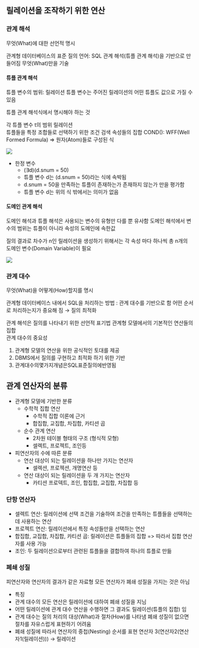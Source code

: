 ## 릴레이션을 조작하기 위한 연산
### 관계 해석
무엇(What)에 대한 선언적 명시

관계형 데이터베이스의 표준 질의 언어: SQL
관계 해석(튜플 관계 해석)을 기반으로 만들어짐 무엇(What)만을 기술

#### 튜플 관계 해석
튜플 변수의 범위: 릴레이션
튜플 변수는 주어진 릴레이션의 어떤 튜플도 값으로 가질 수 있음

튜플 관계 해석식에서 명시해야 하는 것

각 튜플 변수 t의 범위 릴레이션  
튜플들을 특정 조합들로 선택하기 위한 조건 검색 속성들의 집합
COND(): WFF(Well Formed Formula) => 원자(Atom)들로 구성된 식

![](https://i.imgur.com/rpnOkfi.png)

- 한정 변수
	- (∃d)(d.snum = 50)
	- 튜플 변수 d는 (d.snum = 50)라는 식에 속박됨  
	- d.snum = 50을 만족하는 튜플이 존재하는가 존재하지 않는가 만을 평가함
	- 튜플 변수 d는 위의 식 밖에서는 의미가 없음

#### 도메인 관계 해석
도메인 해석과 튜플 해석은 사용되는 변수의 유형만 다를 뿐 유사함 
도메인 해석에서 변수의 범위는 튜플이 아니라 속성의 도메인에 속한값

질의 결과로 차수가 n인 릴레이션을 생성하기 위해서는 각 속성 마다 하나씩 총 n개의 도메인 변수(Domain Variable)이 필요

![](https://i.imgur.com/evXS2d8.png)


### 관계 대수
무엇(What)을 어떻게(How)할지를 명시

관계형 데이터베이스 내에서 SQL을 처리하는 방법 : 관계 대수를 기반으로 함
어떤 순서로 처리하는지가 중요해 짐 → 질의 최적화

관계 해석은 질의를 나타내기 위한 선언적 표기법 관계형 모델에서의 기본적인 연산들의 집합  
관계 대수의 중요성

1. 관계형 모델의 연산을 위한 공식적인 토대를 제공
2. DBMS에서 질의를 구현하고 최적화 하기 위한 기반
3. 관계대수의몇가지개념은SQL표준질의에반영됨



## 관계 연산자의 분류
- 관계형 모델에 기반한 분류
	- 수학적 집합 연산
		- 수학적 집합 이론에 근거
		- 합집합, 교집합, 차집합, 카티션 곱
	- 순수 관계 연산
		- 2차원 테이블 형태의 구조 (형식적 모형)
		- 셀렉트, 프로젝트, 조인등
- 피연산자의 수에 따른 분류
	- 연산 대상이 되는 릴레이션을 하나만 가지는 연산자
		- 셀렉션, 프로젝션, 개명연산 등
	- 연산 대상이 되는 릴레이션을 두 개 가지는 연산자
		- 카티션 프로덱트, 조인, 합집합, 교집합, 차집합 등


### 단항 연산자
- 셀렉트 연산: 릴레이션에 선택 조건을 기술하여 조건을 만족하는 튜플들을 선택하는데 사용하는 연산
- 프로젝트 연산: 릴레이션에서 특정 속성들만을 선택하는 연산
- 합집합, 교집합, 차집합, 카티션 곱: 릴레이션은 튜플들의 집합 => 따라서 집합 연산자를 사용 가능
- 조인: 두 릴레이션으로부터 관련된 튜플들을 결합하여 하나의 튜플로 만듦


### 폐쇄 성질
피연산자와 연산자의 결과가 같은 자료형
모든 연산자가 폐쇄 성질을 가지는 것은 아님

- 특징
- 관계 대수의 모든 연산은 릴레이션에 대하여 폐쇄 성질을 지님
- 어떤 릴레이션에 관계 대수 연산을 수행하면 그 결과도 릴레이션(튜플의 집합) 임
- 관계 대수는 질의 처리의 대상(What)과 절차(How)를 나타냄 폐쇄 성질이 없으면 절차를 자유스럽게 표현하기 어려움
- 폐쇄 성질에 따라서 연산자의 중첩(Nesting) 순서를 표현 연산자 3(연산자2(연산자1(릴레이션))) → 릴레이션